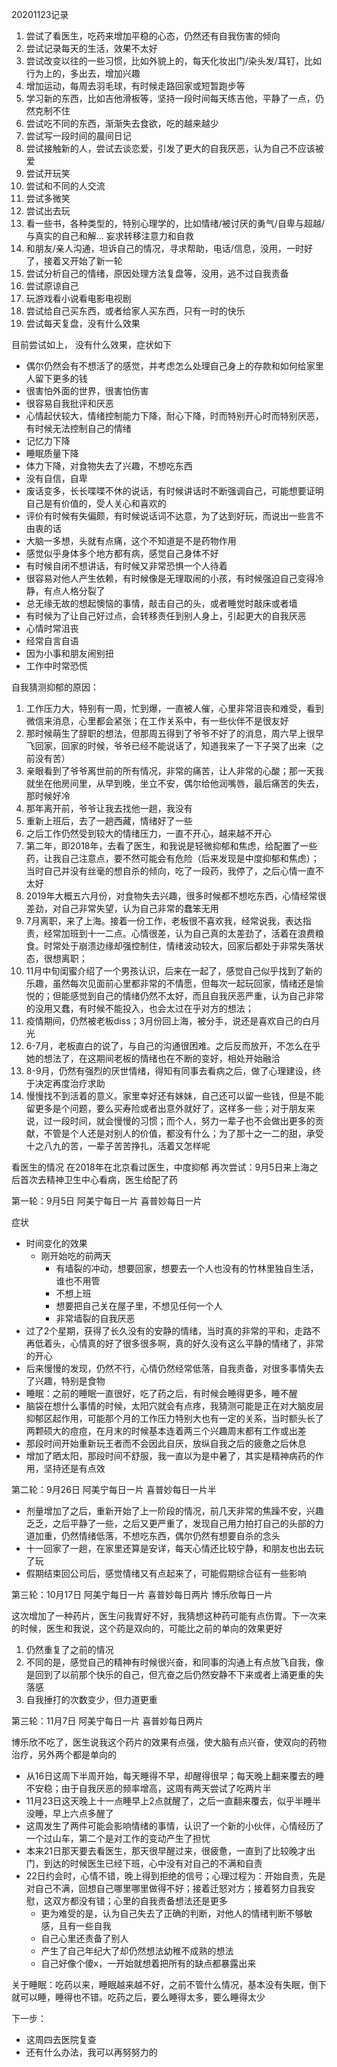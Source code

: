 20201123记录
1. 尝试了看医生，吃药来增加平稳的心态，仍然还有自我伤害的倾向
2. 尝试记录每天的生活，效果不太好
3. 尝试改变以往的一些习惯，比如外貌上的，每天化妆出门/染头发/耳钉，比如行为上的，多出去，增加兴趣
4. 增加运动，每周去羽毛球，有时候走路回家或短暂跑步等
5. 学习新的东西，比如吉他滑板等，坚持一段时间每天练吉他，平静了一点，仍然克制不住
6. 尝试吃不同的东西，渐渐失去食欲，吃的越来越少
7. 尝试写一段时间的晨间日记
8. 尝试接触新的人，尝试去谈恋爱，引发了更大的自我厌恶，认为自己不应该被爱
9. 尝试开玩笑
10. 尝试和不同的人交流
11. 尝试多微笑
12. 尝试出去玩
13. 看一些书，各种类型的，特别心理学的，比如情绪/被讨厌的勇气/自卑与超越/与真实的自己和解... 妄求转移注意力和自救
14. 和朋友/亲人沟通，坦诉自己的情况，寻求帮助，电话/信息，没用，一时好了，接着又开始了新一轮
15. 尝试分析自己的情绪，原因处理方法复盘等，没用，逃不过自我责备
16. 尝试原谅自己
17. 玩游戏看小说看电影电视剧
18. 尝试给自己买东西，或者给家人买东西，只有一时的快乐
19. 尝试每天复盘，没有什么效果


目前尝试如上，
没有什么效果，症状如下
- 偶尔仍然会有不想活了的感觉，并考虑怎么处理自己身上的存款和如何给家里人留下更多的钱
- 很害怕外面的世界，很害怕伤害
- 很容易自我批评和厌恶
- 心情起伏较大，情绪控制能力下降，耐心下降，时而特别开心时而特别厌恶，有时候无法控制自己的情绪
- 记忆力下降
- 睡眠质量下降
- 体力下降，对食物失去了兴趣，不想吃东西
- 没有自信，自卑
- 废话变多，长长喋喋不休的说话，有时候讲话时不断强调自己，可能想要证明自己是有价值的，受人关心和喜欢的
- 评价有时候有失偏颇，有时候说话词不达意，为了达到好玩，而说出一些言不由衷的话
- 大脑一多想，头就有点痛，这个不知道是不是药物作用
- 感觉似乎身体多个地方都有病，感觉自己身体不好
- 有时候自闭不想讲话，有时候又非常恐惧一个人待着
- 很容易对他人产生依赖，有时候像是无理取闹的小孩，有时候强迫自己变得冷静，有点人格分裂了
- 总无缘无故的想起懊恼的事情，敲击自己的头，或者睡觉时敲床或者墙
- 有时候为了让自己好过点，会转移责任到别人身上，引起更大的自我厌恶
- 心情时常沮丧
- 经常自言自语
- 因为小事和朋友闹别扭
- 工作中时常恐慌

自我猜测抑郁的原因：
1. 工作压力大，特别有一周，忙到爆，一直被人催，心里非常沮丧和难受，看到微信来消息，心里都会紧张；在工作关系中，有一些伙伴不是很友好
2. 那时候萌生了辞职的想法，但那周五得到了爷爷不好了的消息，周六早上很早飞回家，回家的时候，爷爷已经不能说话了，知道我来了一下子哭了出来（之前没有苦）
3. 亲眼看到了爷爷离世前的所有情况，非常的痛苦，让人非常的心酸；那一天我就坐在他房间里，从早到晚，坐立不安，偶尔给他润嘴唇，最后痛苦的失去，那时候好冷
4. 那年离开前，爷爷让我去找他一趟，我没有
5. 重新上班后，去了一趟西藏，情绪好了一些
6. 之后工作仍然受到较大的情绪压力，一直不开心，越来越不开心
7. 第二年，即2018年，去看了医生，和我说是轻微抑郁和焦虑，给配置了一些药，让我自己注意点，要不然可能会有危险（后来发现是中度抑郁和焦虑）；当时自己并没有丝毫的想自杀的倾向，吃了一段药，我停了，之后心情一直不太好
8. 2019年大概五六月份，对食物失去兴趣，很多时候都不想吃东西，心情经常很差劲，对自己非常失望，认为自己非常的蠢笨无用
9. 7月离职，来了上海。接着一份工作，老板很不喜欢我，经常说我，表达指责，经常加班到十一二点。心情很差，认为自己真的太差劲了，活着在浪费粮食。时常处于崩溃边缘却强控制住，情绪波动较大，回家后都处于非常失落状态，很想离职；
10. 11月中旬闺蜜介绍了一个男孩认识，后来在一起了，感觉自己似乎找到了新的乐趣，虽然每次见面前心里都非常的不情愿，但每次一起玩回家，情绪还是愉悦的；但能感觉到自己的情绪仍然不太好，而且自我厌恶严重，认为自己非常的没用又蠢，有时候不能投入，也会太过在乎对方的想法；
11. 疫情期间，仍然被老板diss；3月份回上海，被分手，说还是喜欢自己的白月光
12. 6-7月，老板直白的说了，与自己的沟通很困难。之后反而放开，不怎么在乎她的想法了，在这期间老板的情绪也在不断的变好，相处开始融洽
13. 8-9月，仍然有强烈的厌世情绪，得知有同事去看病之后，做了心理建设，终于决定再度治疗求助
15. 慢慢找不到活着的意义。家里幸好还有妹妹，自己还可以留一些钱，但是不能留更多是个问题，要么买寿险或者出意外就好了，这样多一些；对于朋友来说，过一段时间，就会慢慢的习惯；而个人，努力一辈子也不会做出更多的贡献，不管是个人还是对别人的价值，都没有什么；为了那十之一二的甜，承受十之八九的苦，一辈子苦苦挣扎，活着又怎样呢

看医生的情况
在2018年在北京看过医生，中度抑郁
再次尝试：9月5日来上海之后首次去精神卫生中心看病，医生给配了药

第一轮：9月5日
阿美宁每日一片
喜普妙每日一片

症状
 - 时间变化的效果 
   - 刚开始吃的前两天
	   - 有墙裂的冲动，想要回家，想要去一个人也没有的竹林里独自生活，谁也不用管
	   - 不想上班
	   - 想要把自己关在屋子里，不想见任何一个人
	   - 非常墙裂的自我厌恶
  - 过了2个星期，获得了长久没有的安静的情绪，当时真的非常的平和，走路不再低着头，心情真的好了很多很多啊，真的好久没有这么平静的情绪了，非常的开心
  - 后来慢慢的发现，仍然不行，心情仍然经常低落，自我责备，对很多事情失去了兴趣，特别是食物
- 睡眠：之前的睡眠一直很好，吃了药之后，有时候会睡得更多，睡不醒
- 脑袋在想什么事情的时候，太阳穴就会有点疼，我猜测可能是正在对大脑皮层抑郁区起作用，可能那个月的工作压力特别大也有一定的关系，当时额头长了两颗硕大的痘痘，在月末的时候基本连着两三个兴趣周末都有工作或出差
- 那段时间开始重新玩王者而不会因此自厌，放纵自我之后的疲惫之后休息
- 增加了晒太阳，那段时间不舒服，我一直以为是中暑了，其实是精神病药的作用，坚持还是有点效

第二轮：9月26日
阿美宁每日一片
喜普妙每日一片半

- 剂量增加了之后，重新开始了上一阶段的情况，前几天非常的焦躁不安，兴趣乏乏，之后平静了一些，之后又更严重了，发现自己用力拍打自己的头部的力道加重，仍然情绪低落，不想吃东西，偶尔仍然有想要自杀的念头
- 十一回家了一趟，在家里还算是安详，每天心情还比较宁静，和朋友也出去玩了玩
- 假期结束回公司后，感觉情绪又有点起来了，可能假期综合征有一些影响


第三轮：10月17日
阿美宁每日一片
喜普妙每日两片
博乐欣每日一片

这次增加了一种药片，医生问我胃好不好，我猜想这种药可能有点伤胃。下一次来的时候，医生和我说，这个药是双向的，可能比之前的单向的效果更好

1. 仍然重复了之前的情况
2. 不同的是，感觉自己的精神有时候很兴奋，和同事的沟通上有点放飞自我，像是回到了以前那个快乐的自己，但亢奋之后仍然安静不下来或者上涌更重的失落感
3. 自我捶打的次数变少，但力道更重


第三轮：11月7日
阿美宁每日一片
喜普妙每日两片

博乐欣不吃了，医生说我这个药片的效果有点强，使大脑有点兴奋，使双向的药物治疗，另外两个都是单向的

- 从16日这周下半周开始，每天睡得不早，却醒得很早；每天晚上翻来覆去的睡不安稳；由于自我厌恶的频率增高，这周有两天尝试了吃两片半
- 11月23日这天晚上十一点睡早上2点就醒了，之后一直翻来覆去，似乎半睡半没睡，早上六点多醒了
- 这周发生了两件可能会影响情绪的事情，认识了一个新的小伙伴，心情经历了一个过山车，第二个是对工作的变动产生了担忧
- 本来21日那天要去看医生，那天很早醒过来，很疲惫，一直到了比较晚才出门，到达的时候医生已经下班，心中没有对自己的不满和自责
- 22日约会时，心情不错，晚上得到拒绝的信号；心理过程为：开始自责，先是对自己不满，回想自己哪里哪里做得不好；接着迁怒对方；接着努力自我安慰，这双方都没有错；心里的自我责备想法还是更多
  - 更为难受的是，认为自己失去了正确的判断，对他人的情绪判断不够敏感，且有一些自我
  - 自己心里还责备了别人
  - 产生了自己年纪大了却仍然想法幼稚不成熟的想法
  - 自己好像个傻x，一开始就想着把所有的缺点都暴露出来
  

关于睡眠：吃药以来，睡眠越来越不好，之前不管什么情况，基本没有失眠，倒下就可以睡，睡得也不错。吃药之后，要么睡得太多，要么睡得太少


下一步：
- 这周四去医院复查
- 还有什么办法，我可以再努努力的





